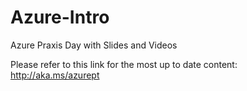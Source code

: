 # Azure-Intro
Azure Praxis Day with Slides and Videos

Please refer to this link for the most up to date content: http://aka.ms/azurept

